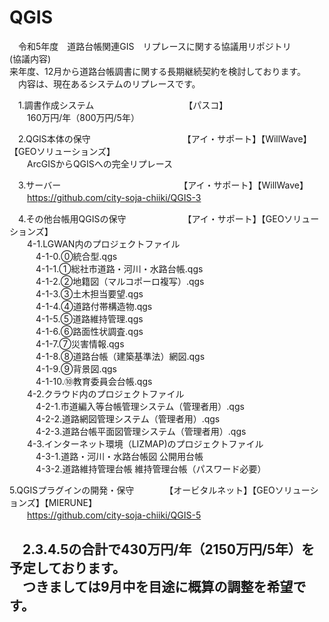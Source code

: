 # QGIS
　令和5年度　道路台帳関連GIS　リプレースに関する協議用リポジトリ  
(協議内容)  
 来年度、12月から道路台帳調書に関する長期継続契約を検討しております。  
 　内容は、現在あるシステムのリプレースです。  

　1.調書作成システム　　　　　　　　　　 【パスコ】  
　　160万円/年（800万円/5年）  

　2.QGIS本体の保守　　　　　　　　　　　【アイ・サポート】【WillWave】【GEOソリューションズ】  
 　　ArcGISからQGISへの完全リプレース  
 
　3.サーバー　　　　　　　　　　　　　　【アイ・サポート】【WillWave】  
　　https://github.com/city-soja-chiiki/QGIS-3  
             
　4.その他台帳用QGISの保守　　　　　　　【アイ・サポート】【GEOソリューションズ】  
　　4-1.LGWAN内のプロジェクトファイル  
　　　4-1-0.⓪統合型.qgs  
　　　4-1-1.①総社市道路・河川・水路台帳.qgs  
　　　4-1-2.②地籍図（マルコポーロ複写）.qgs  
　　　4-1-3.③土木担当要望.qgs  
　　　4-1-4.④道路付帯構造物.qgs  
　　　4-1-5.⑤道路維持管理.qgs  
　　　4-1-6.⑥路面性状調査.qgs  
　　　4-1-7.⑦災害情報.qgs  
　　　4-1-8.⑧道路台帳（建築基準法）網図.qgs  
　　　4-1-9.⑨背景図.qgs  
　　　4-1-10.⑩教育委員会台帳.qgs  
　　4-2.クラウド内のプロジェクトファイル  
　　　4-2-1.市道編入等台帳管理システム（管理者用）.qgs  
　　　4-2-2.道路網図管理システム（管理者用）.qgs  
　　　4-2-3.道路台帳平面図管理システム（管理者用）.qgs  
　　4-3.インターネット環境（LIZMAP)のプロジェクトファイル  
　　　4-3-1.道路・河川・水路台帳図 公開用台帳  
　　　4-3-2.道路維持管理台帳 維持管理台帳（パスワード必要）
  
  5.QGISプラグインの開発・保守　　　　【オービタルネット】【GEOソリューションズ】【MIERUNE】  
　　https://github.com/city-soja-chiiki/QGIS-5  
   
　2.3.4.5の合計で430万円/年（2150万円/5年）を予定しております。  
 　つきましては9月中を目途に概算の調整を希望です。  
-
